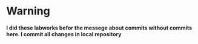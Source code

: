 # Warning
__I did these labworks befor the messege about commits without commits here. I commit all changes in local repository__
